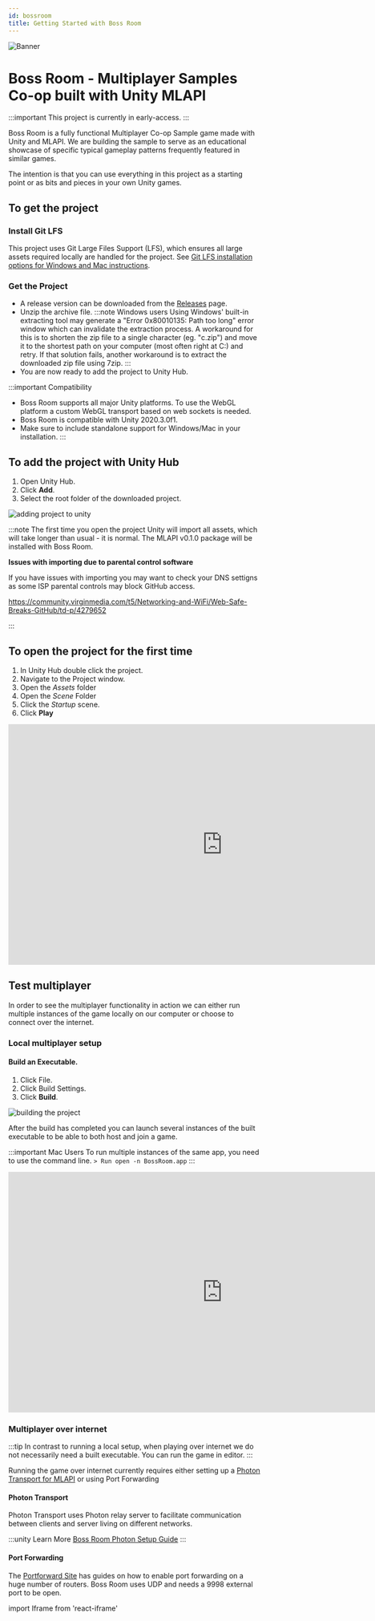 ```yaml
---
id: bossroom
title: Getting Started with Boss Room
---
```


![Banner](/img/banner.png)
# Boss Room - Multiplayer Samples Co-op built with Unity MLAPI

:::important
This project is currently in early-access.
:::

Boss Room is a fully functional Multiplayer Co-op Sample game made with Unity and MLAPI. We are building the sample to serve as an educational showcase of specific typical gameplay patterns frequently featured in similar games.

The intention is that you can use everything in this project as a starting point or as bits and pieces in your own Unity games. 

## To get the project

### Install Git LFS
This project uses Git Large Files Support (LFS), which ensures all large assets required locally are handled for the project. See [Git LFS installation options for Windows and Mac instructions](https://github.com/git-lfs/git-lfs/wiki/Installation).

### Get the Project

 - A release version can be downloaded from the [Releases](https://github.com/Unity-Technologies/com.unity.multiplayer.samples.coop/releases) page. 
 - Unzip the archive file.
:::note Windows users
Using Windows' built-in extracting tool may generate a "Error 0x80010135: Path too long" error window which can invalidate the extraction process. A workaround for this is to shorten the zip file to a single character (eg. "c.zip") and move it to the shortest path on your computer (most often right at C:\) and retry. If that solution fails, another workaround is to extract the downloaded zip file using 7zip.
:::
 - You are now ready to add the project to Unity Hub.

:::important Compatibility
- Boss Room supports all major Unity platforms. To use the WebGL platform a custom WebGL transport based on web sockets is needed.
- Boss Room is compatible with Unity 2020.3.0f1.
- Make sure to include standalone support for Windows/Mac in your installation. 
:::

## To add the project with Unity Hub
1. Open Unity Hub.
1. Click **Add**.
1. Select the root folder of the downloaded project.

  ![adding project to unity](/img/addbossroom.gif)

:::note
The first time you open the project Unity will import all assets, which will take longer than usual - it is normal.
The MLAPI v0.1.0 package will be installed with Boss Room.

**Issues with importing due to parental control software**

If you have issues with importing you may want to check your DNS settigns as some ISP parental controls  may block GitHub access.

https://community.virginmedia.com/t5/Networking-and-WiFi/Web-Safe-Breaks-GitHub/td-p/4279652

:::

## To open the project for the first time

1. In Unity Hub double click the project.
1. Navigate to the Project window. 
1. Open the *Assets* folder
1. Open the *Scene* Folder
1. Click the *Startup* scene.
1. Click  **Play**


<iframe src="https://www.youtube.com/embed/OSSBWOJq6gI?playlist=OSSBWOJq6gI&loop=1&&autoplay=0&controls=1&showinfo=0&mute=1"   width="854px"
        height="480px" className="video-container" frameborder="0" position="relative" allow="accelerometer; autoplay; loop; playlist; clipboard-write; encrypted-media; gyroscope; picture-in-picture"  allowfullscreen=""></iframe>



##  Test multiplayer

In order to see the multiplayer functionality in action we can either run multiple instances of the game locally on our computer or choose to connect over the internet.

### Local multiplayer setup

#### Build an Executable.

1. Click File.
2. Click Build Settings.
2. Click **Build**.

![building the project](/img/buildbossroom.gif)

After the build has completed you can launch several instances of the built executable to be able to both host and join a game.

:::important Mac Users
To run multiple instances of the same app, you need to use the command line.
`> Run open -n BossRoom.app`
:::


<iframe src="https://www.youtube.com/embed/27Ikr0t7vzg?playlist=27Ikr0t7vzg&loop=1&&autoplay=0&controls=1&showinfo=0&mute=1"   width="854px"
        height="480px" className="video-container" frameborder="0" position="relative" allow="accelerometer; autoplay; loop; playlist; clipboard-write; encrypted-media; gyroscope; picture-in-picture"  allowfullscreen=""></iframe>

### Multiplayer over internet

:::tip
In contrast to running a local setup, when playing over internet we do not necessarily need a built executable. You can run the game in editor.
:::


Running the game over internet currently requires either setting up a [Photon Transport for MLAPI](https://github.com/Unity-Technologies/mlapi-community-contributions/tree/master/Transports/com.mlapi.contrib.transport.photon-realtime) or using Port Forwarding

#### Photon Transport

Photon Transport uses Photon relay server to facilitate communication between clients and server living on different networks.


:::unity Learn More
[Boss Room Photon Setup Guide](https://github.com/Unity-Technologies/com.unity.multiplayer.samples.coop/blob/release/v0.1.0-experimental/Documentation/Photon-Realtime/Readme.md)
:::

#### Port Forwarding

The [Portforward Site](https://portforward.com/) has guides on how to enable port forwarding on a huge number of routers. Boss Room uses UDP and needs a 9998 external port to be open.



import Iframe from 'react-iframe'
